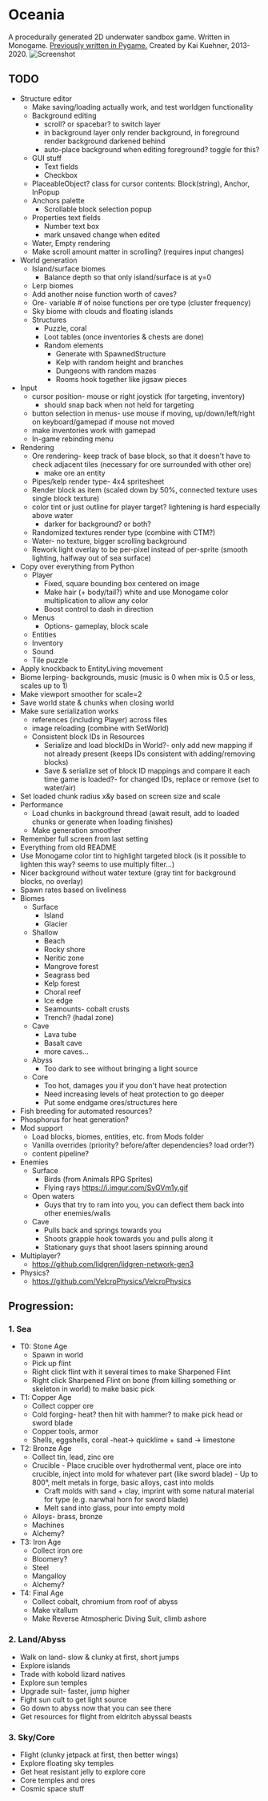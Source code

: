 Oceania
==
A procedurally generated 2D underwater sandbox game.
Written in Monogame. [Previously written in Pygame.](https://github.com/kaikue/Oceania)
Created by Kai Kuehner, 2013-2020.
![Screenshot](https://i.imgur.com/i0RLh7r.png)

TODO
--
- Structure editor
	- Make saving/loading actually work, and test worldgen functionality
	- Background editing
		- scroll? or spacebar? to switch layer
		- in background layer only render background, in foreground render background darkened behind
		- auto-place background when editing foreground? toggle for this?
	- GUI stuff
		- Text fields
		- Checkbox
	- PlaceableObject? class for cursor contents: Block(string), Anchor, InPopup
	- Anchors palette
		- Scrollable block selection popup
	- Properties text fields
		- Number text box
		- mark unsaved change when edited
	- Water, Empty rendering
	- Make scroll amount matter in scrolling? (requires input changes)
- World generation
	- Island/surface biomes
		- Balance depth so that only island/surface is at y=0
	- Lerp biomes
	- Add another noise function worth of caves?
	- Ore- variable # of noise functions per ore type (cluster frequency)
	- Sky biome with clouds and floating islands
	- Structures
		- Puzzle, coral
		- Loot tables (once inventories & chests are done)
		- Random elements
			- Generate with SpawnedStructure
			- Kelp with random height and branches
			- Dungeons with random mazes
			- Rooms hook together like jigsaw pieces
- Input
	- cursor position- mouse or right joystick (for targeting, inventory)
		- should snap back when not held for targeting
	- button selection in menus- use mouse if moving, up/down/left/right on keyboard/gamepad if mouse not moved
	- make inventories work with gamepad
	- In-game rebinding menu
- Rendering
	- Ore rendering- keep track of base block, so that it doesn't have to check adjacent tiles (necessary for ore surrounded with other ore)
		- make ore an entity
	- Pipes/kelp render type- 4x4 spritesheet
	- Render block as item (scaled down by 50%, connected texture uses single block texture)
	- color tint or just outline for player target? lightening is hard especially above water
		- darker for background? or both?
	- Randomized textures render type (combine with CTM?)
	- Water- no texture, bigger scrolling background
	- Rework light overlay to be per-pixel instead of per-sprite (smooth lighting, halfway out of sea surface)
- Copy over everything from Python
	- Player
		- Fixed, square bounding box centered on image
		- Make hair (+ body/tail?) white and use Monogame color multiplication to allow any color
		- Boost control to dash in direction
	- Menus
		- Options- gameplay, block scale
	- Entities
	- Inventory
	- Sound
	- Tile puzzle
- Apply knockback to EntityLiving movement
- Biome lerping- backgrounds, music (music is 0 when mix is 0.5 or less, scales up to 1)
- Make viewport smoother for scale=2
- Save world state & chunks when closing world
- Make sure serialization works
	- references (including Player) across files
	- image reloading (combine with SetWorld)
	- Consistent block IDs in Resources
		- Serialize and load blockIDs in World?- only add new mapping if not already present (keeps IDs consistent with adding/removing blocks)
		- Save & serialize set of block ID mappings and compare it each time game is loaded?- for changed IDs, replace or remove (set to water/air)
- Set loaded chunk radius x&y based on screen size and scale
- Performance
	- Load chunks in background thread (await result, add to loaded chunks or generate when loading finishes)
	- Make generation smoother
- Remember full screen from last setting
- Everything from old README
- Use Monogame color tint to highlight targeted block (is it possible to lighten this way? seems to use multiply filter...)
- Nicer background without water texture (gray tint for background blocks, no overlay)
- Spawn rates based on liveliness
- Biomes
	- Surface
		- Island
		- Glacier
	- Shallow
		- Beach
		- Rocky shore
		- Neritic zone
		- Mangrove forest
		- Seagrass bed
		- Kelp forest
		- Choral reef
		- Ice edge
		- Seamounts- cobalt crusts
		- Trench? (hadal zone)
	- Cave
		- Lava tube
		- Basalt cave
		- more caves...
	- Abyss
		- Too dark to see without bringing a light source
	- Core
		- Too hot, damages you if you don't have heat protection
		- Need increasing levels of heat protection to go deeper
		- Put some endgame ores/structures here
- Fish breeding for automated resources?
- Phosphorus for heat generation?
- Mod support
	- Load blocks, biomes, entities, etc. from Mods folder
	- Vanilla overrides (priority? before/after dependencies? load order?)
	- content pipeline?
- Enemies
	- Surface
		- Birds (from Animals RPG Sprites)
		- Flying rays https://i.imgur.com/SyGVm1y.gif
	- Open waters
		- Guys that try to ram into you, you can deflect them back into other enemies/walls
	- Cave
		- Pulls back and springs towards you
		- Shoots grapple hook towards you and pulls along it
		- Stationary guys that shoot lasers spinning around
- Multiplayer?
	- https://github.com/lidgren/lidgren-network-gen3
- Physics?
	- https://github.com/VelcroPhysics/VelcroPhysics

Progression:
--
### 1. Sea
- T0: Stone Age
    - Spawn in world
    - Pick up flint
    - Right click flint with it several times to make Sharpened Flint
    - Right click Sharpened Flint on bone (from killing something or skeleton in world) to make basic pick
- T1: Copper Age
    - Collect copper ore
    - Cold forging- heat? then hit with hammer? to make pick head or sword blade
    - Copper tools, armor
    - Shells, eggshells, coral -heat-> quicklime + sand -> limestone
- T2: Bronze Age
    - Collect tin, lead, zinc ore
    - Crucible
            - Place crucible over hydrothermal vent, place ore into crucible, inject into mold for whatever part (like sword blade)
            - Up to 800°, melt metals in forge, basic alloys, cast into molds
        - Craft molds with sand + clay, imprint with some natural material for type (e.g. narwhal horn for sword blade)
        - Melt sand into glass, pour into empty mold
    - Alloys- brass, bronze
    - Machines
    - Alchemy?
- T3: Iron Age
    - Collect iron ore
    - Bloomery?
    - Steel
    - Mangalloy
    - Alchemy?
- T4: Final Age
    - Collect cobalt, chromium from roof of abyss
    - Make vitallum
    - Make Reverse Atmospheric Diving Suit, climb ashore
### 2. Land/Abyss
- Walk on land- slow & clunky at first, short jumps
- Explore islands
- Trade with kobold lizard natives
- Explore sun temples
- Upgrade suit- faster, jump higher
- Fight sun cult to get light source
- Go down to abyss now that you can see there
- Get resources for flight from eldritch abyssal beasts
### 3. Sky/Core
- Flight (clunky jetpack at first, then better wings)
- Explore floating sky temples
- Get heat resistant jelly to explore core
- Core temples and ores
- Cosmic space stuff